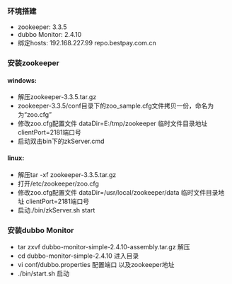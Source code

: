 ### 环境搭建
* zookeeper: 3.3.5
* dubbo Monitor: 2.4.10
* 绑定hosts: 192.168.227.99 repo.bestpay.com.cn

### 安装zookeeper
#### windows:
* 解压zookeeper-3.3.5.tar.gz
* zookeeper-3.3.5/conf目录下的zoo_sample.cfg文件拷贝一份，命名为为“zoo.cfg”
* 修改zoo.cfg配置文件  dataDir=E:/tmp/zookeeper 临时文件目录地址   clientPort=2181端口号
* 启动双击bin下的zkServer.cmd

#### linux:
* 解压tar -xf zookeeper-3.3.5.tar.gz
* 打开/etc/zookeeper/zoo.cfg
* 修改zoo.cfg配置文件  dataDir=/usr/local/zookeeper/data 临时文件目录地址   clientPort=2181端口号
* 启动./bin/zkServer.sh start

### 安装dubbo Monitor
* tar zxvf dubbo-monitor-simple-2.4.10-assembly.tar.gz  解压
* cd dubbo-monitor-simple-2.4.10  进入目录
* vi conf/dubbo.properties  配置端口 以及zookeeper地址
* ./bin/start.sh  启动

